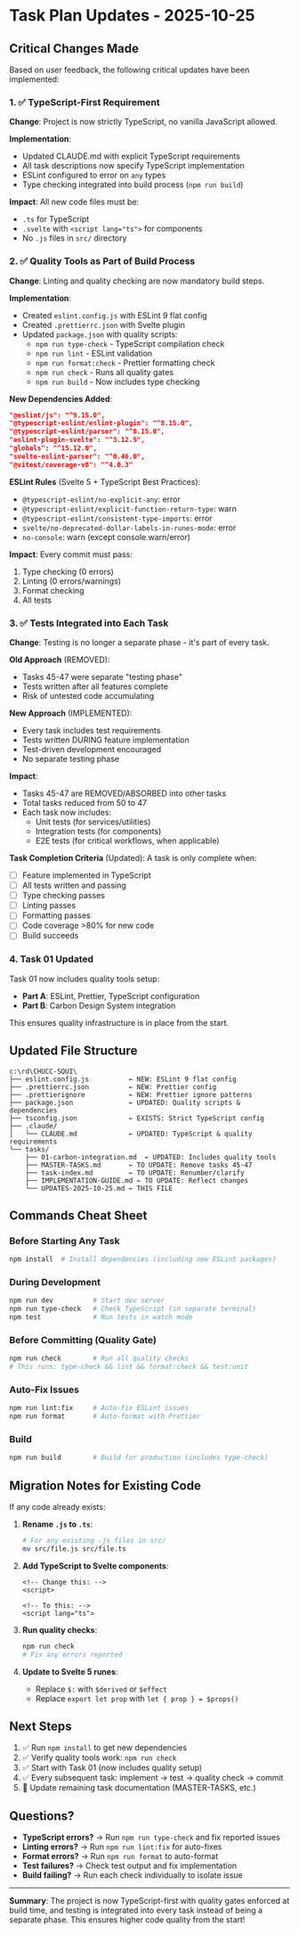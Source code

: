 # Task Plan Updates - 2025-10-25

## Critical Changes Made

Based on user feedback, the following critical updates have been implemented:

### 1. ✅ TypeScript-First Requirement

**Change**: Project is now strictly TypeScript, no vanilla JavaScript allowed.

**Implementation**:
- Updated CLAUDE.md with explicit TypeScript requirements
- All task descriptions now specify TypeScript implementation
- ESLint configured to error on `any` types
- Type checking integrated into build process (`npm run build`)

**Impact**: All new code files must be:
- `.ts` for TypeScript
- `.svelte` with `<script lang="ts">` for components
- No `.js` files in `src/` directory

### 2. ✅ Quality Tools as Part of Build Process

**Change**: Linting and quality checking are now mandatory build steps.

**Implementation**:
- Created `eslint.config.js` with ESLint 9 flat config
- Created `.prettierrc.json` with Svelte plugin
- Updated `package.json` with quality scripts:
  - `npm run type-check` - TypeScript compilation check
  - `npm run lint` - ESLint validation  
  - `npm run format:check` - Prettier formatting check
  - `npm run check` - Runs all quality gates
  - `npm run build` - Now includes type checking

**New Dependencies Added**:
```json
"@eslint/js": "^9.15.0",
"@typescript-eslint/eslint-plugin": "^8.15.0",
"@typescript-eslint/parser": "^8.15.0",
"eslint-plugin-svelte": "^3.12.5",
"globals": "^15.12.0",
"svelte-eslint-parser": "^0.46.0",
"@vitest/coverage-v8": "^4.0.3"
```

**ESLint Rules** (Svelte 5 + TypeScript Best Practices):
- `@typescript-eslint/no-explicit-any`: error
- `@typescript-eslint/explicit-function-return-type`: warn
- `@typescript-eslint/consistent-type-imports`: error
- `svelte/no-deprecated-dollar-labels-in-runes-mode`: error
- `no-console`: warn (except console.warn/error)

**Impact**: Every commit must pass:
1. Type checking (0 errors)
2. Linting (0 errors/warnings)
3. Format checking
4. All tests

### 3. ✅ Tests Integrated into Each Task

**Change**: Testing is no longer a separate phase - it's part of every task.

**Old Approach** (REMOVED):
- Tasks 45-47 were separate "testing phase"
- Tests written after all features complete
- Risk of untested code accumulating

**New Approach** (IMPLEMENTED):
- Every task includes test requirements
- Tests written DURING feature implementation
- Test-driven development encouraged
- No separate testing phase

**Impact**:
- Tasks 45-47 are REMOVED/ABSORBED into other tasks
- Total tasks reduced from 50 to 47
- Each task now includes:
  - Unit tests (for services/utilities)
  - Integration tests (for components)
  - E2E tests (for critical workflows, when applicable)

**Task Completion Criteria** (Updated):
A task is only complete when:
- [ ] Feature implemented in TypeScript
- [ ] All tests written and passing
- [ ] Type checking passes
- [ ] Linting passes
- [ ] Formatting passes
- [ ] Code coverage >80% for new code
- [ ] Build succeeds

### 4. Task 01 Updated

Task 01 now includes quality tools setup:
- **Part A**: ESLint, Prettier, TypeScript configuration
- **Part B**: Carbon Design System integration

This ensures quality infrastructure is in place from the start.

## Updated File Structure

```
c:\rd\CHUCC-SQUI\
├── eslint.config.js          ← NEW: ESLint 9 flat config
├── .prettierrc.json          ← NEW: Prettier config
├── .prettierignore           ← NEW: Prettier ignore patterns
├── package.json              ← UPDATED: Quality scripts & dependencies
├── tsconfig.json             ← EXISTS: Strict TypeScript config
├── .claude/
│   └── CLAUDE.md             ← UPDATED: TypeScript & quality requirements
└── tasks/
    ├── 01-carbon-integration.md  ← UPDATED: Includes quality tools
    ├── MASTER-TASKS.md       ← TO UPDATE: Remove tasks 45-47
    ├── task-index.md         ← TO UPDATE: Renumber/clarify
    ├── IMPLEMENTATION-GUIDE.md ← TO UPDATE: Reflect changes
    └── UPDATES-2025-10-25.md ← THIS FILE
```

## Commands Cheat Sheet

### Before Starting Any Task
```bash
npm install  # Install dependencies (including new ESLint packages)
```

### During Development
```bash
npm run dev          # Start dev server
npm run type-check   # Check TypeScript (in separate terminal)
npm test             # Run tests in watch mode
```

### Before Committing (Quality Gate)
```bash
npm run check        # Run all quality checks
# This runs: type-check && lint && format:check && test:unit
```

### Auto-Fix Issues
```bash
npm run lint:fix     # Auto-fix ESLint issues
npm run format       # Auto-format with Prettier
```

### Build
```bash
npm run build        # Build for production (includes type-check)
```

## Migration Notes for Existing Code

If any code already exists:

1. **Rename `.js` to `.ts`**:
   ```bash
   # For any existing .js files in src/
   mv src/file.js src/file.ts
   ```

2. **Add TypeScript to Svelte components**:
   ```svelte
   <!-- Change this: -->
   <script>
   
   <!-- To this: -->
   <script lang="ts">
   ```

3. **Run quality checks**:
   ```bash
   npm run check
   # Fix any errors reported
   ```

4. **Update to Svelte 5 runes**:
   - Replace `$:` with `$derived` or `$effect`
   - Replace `export let prop` with `let { prop } = $props()`

## Next Steps

1. ✅ Run `npm install` to get new dependencies
2. ✅ Verify quality tools work: `npm run check`
3. ✅ Start with Task 01 (now includes quality setup)
4. ✅ Every subsequent task: implement → test → quality check → commit
5. 📝 Update remaining task documentation (MASTER-TASKS, etc.)

## Questions?

- **TypeScript errors?** → Run `npm run type-check` and fix reported issues
- **Linting errors?** → Run `npm run lint:fix` for auto-fixes
- **Format errors?** → Run `npm run format` to auto-format
- **Test failures?** → Check test output and fix implementation
- **Build failing?** → Run each check individually to isolate issue

---

**Summary**: The project is now TypeScript-first with quality gates enforced at build time, and testing is integrated into every task instead of being a separate phase. This ensures higher code quality from the start!
